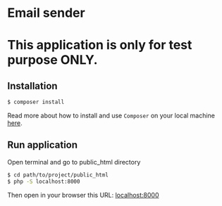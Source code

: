 Email sender
============

# This application is only for test purpose ONLY.

## Installation

```bash
$ composer install
```

Read more about how to install and use `Composer` on your local machine [here](https://getcomposer.org/doc/00-intro.md#installation-linux-unix-osx).

## Run application

Open terminal and go to public_html directory

```bash
$ cd path/to/project/public_html
$ php -S localhost:8000
```

Then open in your browser this URL: [localhost:8000](http://localhost:8000)
